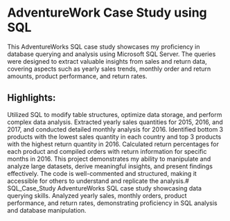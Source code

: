# AdventureWork Case Study using SQL
This AdventureWorks SQL case study showcases my proficiency in database querying and analysis using Microsoft SQL Server. The queries were designed to extract valuable insights from sales and return data, covering aspects such as yearly sales trends, monthly order and return amounts, product performance, and return rates.

## Highlights:

Utilized SQL to modify table structures, optimize data storage, and perform complex data analysis.
Extracted yearly sales quantities for 2015, 2016, and 2017, and conducted detailed monthly analysis for 2016.
Identified bottom 3 products with the lowest sales quantity in each country and top 3 products with the highest return quantity in 2016.
Calculated return percentages for each product and compiled orders with return information for specific months in 2016.
This project demonstrates my ability to manipulate and analyze large datasets, derive meaningful insights, and present findings effectively. The code is well-commented and structured, making it accessible for others to understand and replicate the analysis.# SQL_Case_Study
AdventureWorks SQL case study showcasing data querying skills. Analyzed yearly sales, monthly orders, product performance, and return rates, demonstrating proficiency in SQL analysis and database manipulation.
